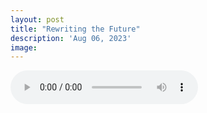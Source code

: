 ```yaml
---
layout: post
title: "Rewriting the Future"
description: 'Aug 06, 2023'
image:
---
```


<audio controls preload="metadata">
  <source src="https://docs.google.com/uc?export=open&id=1V-uxNInez0c2hrEmWLCvRhE3pg3Zsl2l" type="audio/mp3">
Your browser does not support the audio element.
</audio>
